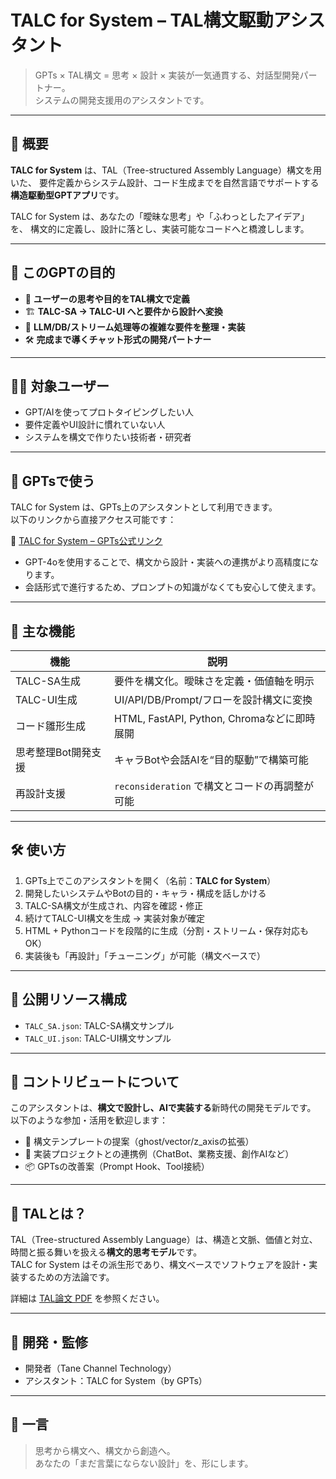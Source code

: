 # TALC for System – TAL構文駆動アシスタント

> GPTs × TAL構文 = 思考 × 設計 × 実装が一気通貫する、対話型開発パートナー。  
> システムの開発支援用のアシスタントです。

---

## 🌟 概要

**TALC for System** は、TAL（Tree-structured Assembly Language）構文を用いた、
要件定義からシステム設計、コード生成までを自然言語でサポートする**構造駆動型GPTアプリ**です。

TALC for System は、あなたの「曖昧な思考」や「ふわっとしたアイデア」を、
構文的に定義し、設計に落とし、実装可能なコードへと橋渡しします。

---

## 🎯 このGPTの目的

- 🧠 **ユーザーの思考や目的をTAL構文で定義**
- 🏗 **TALC-SA → TALC-UI へと要件から設計へ変換**
- 🧪 **LLM/DB/ストリーム処理等の複雑な要件を整理・実装**
- 🛠 **完成まで導くチャット形式の開発パートナー**

---

## 🧑‍💻 対象ユーザー

- GPT/AIを使ってプロトタイピングしたい人
- 要件定義やUI設計に慣れていない人
- システムを構文で作りたい技術者・研究者

---

## 🧭 GPTsで使う

TALC for System は、GPTs上のアシスタントとして利用できます。  
以下のリンクから直接アクセス可能です：

🔗 [TALC for System – GPTs公式リンク](https://chatgpt.com/g/g-682a509686688191b986394ccc46716f-talc-for-system)

- GPT-4oを使用することで、構文から設計・実装への連携がより高精度になります。
- 会話形式で進行するため、プロンプトの知識がなくても安心して使えます。

---

## 🚀 主な機能

| 機能 | 説明 |
|------|------|
| TALC-SA生成 | 要件を構文化。曖昧さを定義・価値軸を明示 |
| TALC-UI生成 | UI/API/DB/Prompt/フローを設計構文に変換 |
| コード雛形生成 | HTML, FastAPI, Python, Chromaなどに即時展開 |
| 思考整理Bot開発支援 | キャラBotや会話AIを“目的駆動”で構築可能 |
| 再設計支援 | `reconsideration` で構文とコードの再調整が可能 |

---

## 🛠 使い方

1. GPTs上でこのアシスタントを開く（名前：**TALC for System**）
2. 開発したいシステムやBotの目的・キャラ・構成を話しかける
3. TALC-SA構文が生成され、内容を確認・修正
4. 続けてTALC-UI構文を生成 → 実装対象が確定
5. HTML + Pythonコードを段階的に生成（分割・ストリーム・保存対応もOK）
6. 実装後も「再設計」「チューニング」が可能（構文ベースで）

---

## 📂 公開リソース構成

- `TALC_SA.json`: TALC-SA構文サンプル
- `TALC_UI.json`: TALC-UI構文サンプル

---

## 🤝 コントリビュートについて

このアシスタントは、**構文で設計し、AIで実装する**新時代の開発モデルです。  
以下のような参加・活用を歓迎します：

- 🔄 構文テンプレートの提案（ghost/vector/z_axisの拡張）
- 🧪 実装プロジェクトとの連携例（ChatBot、業務支援、創作AIなど）
- 📦 GPTsの改善案（Prompt Hook、Tool接続）

---

## 🧬 TALとは？

TAL（Tree-structured Assembly Language）は、構造と文脈、価値と対立、時間と振る舞いを扱える**構文的思考モデル**です。  
TALC for System はその派生形であり、構文ベースでソフトウェアを設計・実装するための方法論です。

詳細は [TAL論文 PDF](https://zenodo.org/records/15379276) を参照ください。

---

## 🙌 開発・監修

- 開発者（Tane Channel Technology）
- アシスタント：TALC for System（by GPTs）

---

## 💬 一言

> 思考から構文へ、構文から創造へ。  
> あなたの「まだ言葉にならない設計」を、形にします。

